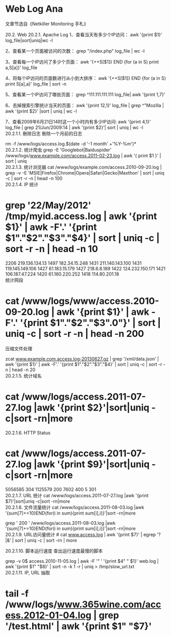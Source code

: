 # Web Log Ana

文章节选自《Netkiller Monitoring 手札》
 
20.2. Web
20.2.1. Apache Log
1、查看当天有多少个IP访问：
awk '{print $1}' log_file|sort|uniq|wc -l

2、查看某一个页面被访问的次数：
grep "/index.php" log_file | wc -l

3、查看每一个IP访问了多少个页面：
awk '{++S[$1]} END {for (a in S) print a,S[a]}' log_file

4、将每个IP访问的页面数进行从小到大排序：
awk '{++S[$1]} END {for (a in S) print S[a],a}' log_file | sort -n

5、查看某一个IP访问了哪些页面：
grep ^111.111.111.111 log_file| awk '{print $1,$7}'

6、去掉搜索引擎统计当天的页面：
awk '{print $12,$1}' log_file | grep ^\"Mozilla | awk '{print $2}' |sort | uniq | wc -l

7、查看2009年6月21日14时这一个小时内有多少IP访问:
awk '{print $4,$1}' log_file | grep 21/Jun/2009:14 | awk '{print $2}'| sort | uniq | wc -l		
20.2.1.1. 刪除日志
刪除一个月前的日志

rm -f /www/logs/access.log.$(date -d '-1 month' +'%Y-%m')*			
20.2.1.2. 统计爬虫
grep -E 'Googlebot|Baiduspider'  /www/logs/www.example.com/access.2011-02-23.log | awk '{ print $1 }' | sort | uniq			
20.2.1.3. 统计浏览器
cat /www/logs/example.com/access.2010-09-20.log | grep -v -E 'MSIE|Firefox|Chrome|Opera|Safari|Gecko|Maxthon' | sort | uniq -c | sort -r -n | head -n 100			
20.2.1.4. IP 统计
# grep '22/May/2012' /tmp/myid.access.log | awk '{print $1}' | awk -F'.' '{print $1"."$2"."$3"."$4}' | sort | uniq -c | sort -r -n | head -n 10
   2206 219.136.134.13
   1497 182.34.15.248
   1431 211.140.143.100
   1431 119.145.149.106
   1427 61.183.15.179
   1427 218.6.8.189
   1422 124.232.150.171
   1421 106.187.47.224
   1420 61.160.220.252
   1418 114.80.201.18			
统计网段

# cat /www/logs/www/access.2010-09-20.log | awk '{print $1}' | awk -F'.' '{print $1"."$2"."$3".0"}' | sort | uniq -c | sort -r -n | head -n 200			
压缩文件处理

zcat www.example.com.access.log-20130627.gz | grep '/xml/data.json' | awk '{print $1}' | awk -F'.' '{print $1"."$2"."$3"."$4}' | sort | uniq -c | sort -r -n | head -n 20			
20.2.1.5. 统计域名
# cat  /www/logs/access.2011-07-27.log |awk '{print $2}'|sort|uniq -c|sort -rn|more			
20.2.1.6. HTTP Status
# cat  /www/logs/access.2011-07-27.log |awk '{print $9}'|sort|uniq -c|sort -rn|more
5056585 304
1125579 200
   7602 400
      5 301			
20.2.1.7. URL 统计
cat  /www/logs/access.2011-07-27.log |awk '{print $7}'|sort|uniq -c|sort -rn|more			
20.2.1.8. 文件流量统计
cat /www/logs/access.2011-08-03.log |awk '{sum[$7]+=$10}END{for(i in sum){print sum[i],i}}'|sort -rn|more

grep ' 200 ' /www/logs/access.2011-08-03.log |awk '{sum[$7]+=$10}END{for(i in sum){print sum[i],i}}'|sort -rn|more			
20.2.1.9. URL访问量统计
			# cat www.access.log | awk '{print $7}' | egrep '\?|&' | sort | uniq -c | sort -rn | more			
			
20.2.1.10. 脚本运行速度
查出运行速度最慢的脚本

grep -v 0$ access.2010-11-05.log | awk -F '\" ' '{print $4" " $1}' web.log | awk '{print $1" "$8}' | sort -n -k 1 -r | uniq > /tmp/slow_url.txt			
20.2.1.11. IP, URL 抽取
# tail -f /www/logs/www.365wine.com/access.2012-01-04.log | grep '/test.html' | awk '{print $1" "$7}'
